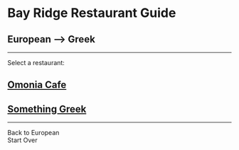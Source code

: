# Bay Ridge Restaurant Guide
## European --> Greek
---
Select a restaurant:
## [Omonia Cafe](https://omoniacafe.com)
## [Something Greek](https://www.somethingreekonline.com)
---
Back to European  
Start Over